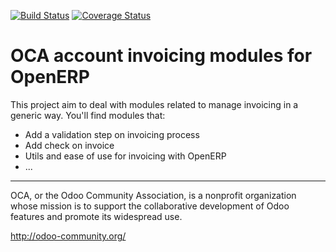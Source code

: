 [![Build Status](https://travis-ci.org/OCA/account-invoicing.svg?branch=8.0)](https://travis-ci.org/OCA/account-invoicing)
[![Coverage Status](https://coveralls.io/repos/OCA/account-invoicing/badge.png?branch=8.0)](https://coveralls.io/r/OCA/account-invoicing?branch=8.0)

OCA account invoicing modules for OpenERP
=========================================

This project aim to deal with modules related to manage invoicing in a generic way. You'll find modules that:

 - Add a validation step on invoicing process
 - Add check on invoice
 - Utils and ease of use for invoicing with OpenERP
 - ...

----

OCA, or the Odoo Community Association, is a nonprofit organization whose 
mission is to support the collaborative development of Odoo features and 
promote its widespread use.

http://odoo-community.org/
